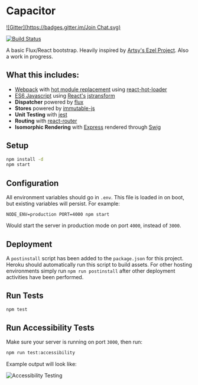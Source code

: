 # Capacitor
[![Gitter](https://badges.gitter.im/Join Chat.svg)](https://gitter.im/vigetlabs/capacitor?utm_source=badge&utm_medium=badge&utm_campaign=pr-badge&utm_content=badge)

[![Build Status](https://travis-ci.org/vigetlabs/capacitor.png?branch=master)](https://travis-ci.org/vigetlabs/capacitor)

A basic Flux/React bootstrap. Heavily inspired by [Artsy's Ezel Project](https://github.com/artsy/ezel).
Also a work in progress.

## What this includes:

- [Webpack](http://webpack.github.io/docs/) with [hot module replacement](https://github.com/webpack/docs/wiki/hot-module-replacement-with-webpack) using [react-hot-loader](https://github.com/gaearon/react-hot-loader)
- [ES6 Javascript](http://wiki.ecmascript.org/doku.php?id=harmony:specification_drafts) using [React's](http://facebook.github.io/react/) [jstransform](https://www.npmjs.org/package/jstransform)
- **Dispatcher** powered by [flux](https://github.com/facebook/flux)
- **Stores** powered by [immutable-js](**https://github.com/facebook/immutable-js)
- **Unit Testing** with [jest](https://github.com/facebook/jest)
- **Routing** with [react-router](https://github.com/rackt/react-router)
- **Isomorphic Rendering** with [Express](http://expressjs.com/) rendered through [Swig](http://paularmstrong.github.io/swig/)

## Setup

```bash
npm install -d
npm start
```

## Configuration

All environment variables should go in `.env`. This file is loaded in on boot, but existing variables will persist. For example:

`NODE_ENV=production PORT=4000 npm start`

Would start the server in production mode on port `4000`, instead of `3000`.

## Deployment

A `postinstall` script has been added to the `package.json` for this
project. Heroku should automatically run this script to build
assets. For other hosting environments simply run `npm run
postinstall` after other deployment activities have been performed.

## Run Tests

```bash
npm test
```

## Run Accessibility Tests

Make sure your server is running on port `3000`, then run:

```bash
npm run test:accessibility
```

Example output will look like:

![Accessibility Testing](http://cl.ly/image/2F3x3d351U3Y/Screen%20Shot%202014-10-08%20at%208.42.36%20AM.png)

